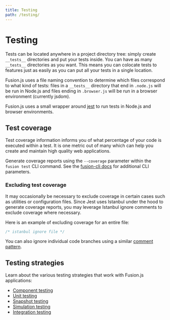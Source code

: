 ```yaml
---
title: Testing
path: /testing/
---
```


# Testing

Tests can be located anywhere in a project directory tree: simply create
`__tests__` directories and put your tests inside. You can have as many
`__tests__` directories as you want. This means you can colocate tests to
features just as easily as you can put all your tests in a single location.

Fusion.js uses a file naming convention to determine which files correspond to
what kind of tests: files in a `__tests__` directory that end in `.node.js` will
be run in Node.js and files ending in `.browser.js` will be run in a browser environment (currently jsdom).

Fusion.js uses a small wrapper around [jest](https://github.com/facebook/jest) to run
tests in Node.js and browser environments.

## Test coverage

Test coverage information informs you of what percentage of your code is executed within a test. It is one metric out of many which can help you create and maintain high quality web applications.

Generate coverage reports using the `--coverage` parameter within the `fusion test` CLI command. See the [fusion-cli docs](/api/fusion-cli#cli-api) for additional CLI parameters.

### Excluding test coverage

It may occasionally be necessary to exclude coverage in certain cases such as utilities or configuration files. Since Jest uses Istanbul under the hood to generate coverage reports, you may leverage Istanbul ignore comments to exclude coverage where necessary.

Here is an example of excluding coverage for an entire file:

```js
/* istanbul ignore file */
```

You can also ignore individual code branches using a similar [comment pattern](https://github.com/gotwarlost/istanbul/blob/master/ignoring-code-for-coverage.md).

## Testing strategies

Learn about the various testing strategies that work with Fusion.js applications:

* [Component testing](/docs/references/testing/component)
* [Unit testing](/docs/references/testing/unit)
* [Snapshot testing](/docs/references/testing/snapshot)
* [Simulation testing](/docs/references/testing/simulation)
* [Integration testing](/docs/references/testing/integration)
